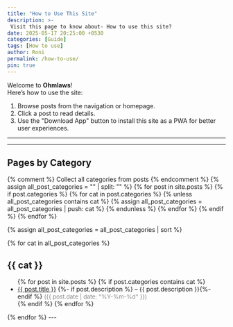 ```yaml
---
title: "How to Use This Site"
description: >-
 Visit this page to know about- How to use this site?
date: 2025-05-17 20:25:00 +0530
categories: [Guide]
tags: [How to use]
author: Roni
permalink: /how-to-use/
pin: true
---
```


Welcome to **Ohmlaws**!  
Here’s how to use the site:

1. Browse posts from the navigation or homepage.
2. Click a post to read details.
3. Use the "Download App" button to install this site as a PWA for better user experiences.

---

<button id="pwa-install-btn">Download App</button>

---

## Pages by Category

{% comment %}
Collect all categories from posts
{% endcomment %}
{% assign all_post_categories = "" | split: "" %}
{% for post in site.posts %}
  {% if post.categories %}
    {% for cat in post.categories %}
      {% unless all_post_categories contains cat %}
        {% assign all_post_categories = all_post_categories | push: cat %}
      {% endunless %}
    {% endfor %}
  {% endif %}
{% endfor %}

{% assign all_post_categories = all_post_categories | sort %}

{% for cat in all_post_categories %}
## {{ cat }}
<ul>
  {% for post in site.posts %}
    {% if post.categories contains cat %}
      <li>
        <a href="{{ post.url | relative_url }}">{{ post.title }}</a>
        {%- if post.description %} – {{ post.description }}{%- endif %}
        <span style="color: #888; font-size: 0.95em;">
          ({{ post.date | date: "%Y-%m-%d" }})
        </span>
      </li>
    {% endif %}
  {% endfor %}
</ul>
{% endfor %}
---

<style>
#pwa-install-btn {
  display: none; /* initial state, JS shows it */
  padding: 10px 24px;
  font-size: 1.1rem;
  color: #fff;
  background: linear-gradient(90deg, #007cf0 0%, #00dfd8 100%);
  border: none;
  border-radius: 6px;
  box-shadow: 0 2px 8px rgba(0,0,0,0.1);
  cursor: pointer;
  transition: background 0.3s, transform 0.2s;
  margin: 1.5em 0;
}
#pwa-install-btn:hover, #pwa-install-btn:focus {
  background: linear-gradient(90deg, #00dfd8 0%, #007cf0 100%);
  transform: translateY(-2px) scale(1.03);
  outline: none;
}
</style>

<script>
let deferredPrompt;
window.addEventListener('beforeinstallprompt', (e) => {
  e.preventDefault();
  deferredPrompt = e;
  document.getElementById('pwa-install-btn').style.display = 'inline-block';
});
document.getElementById('pwa-install-btn').addEventListener('click', async () => {
  if (deferredPrompt) {
    deferredPrompt.prompt();
    await deferredPrompt.userChoice;
    deferredPrompt = null;
    document.getElementById('pwa-install-btn').style.display = 'none';
  }
});
</script>

